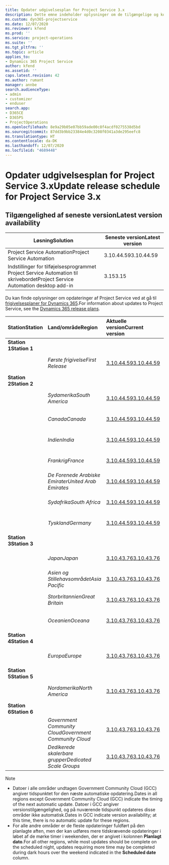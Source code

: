 ```yaml
---
title: Opdater udgivelsesplan for Project Service 3.x
description: Dette emne indeholder oplysninger om de tilgængelige og kommende udgivelser af Dynamics 365 Project Service Automation.
ms.custom: dyn365-projectservice
ms.date: 12/07/2020
ms.reviewer: kfend
ms.prod: ''
ms.service: project-operations
ms.suite: ''
ms.tgt_pltfrm: ''
ms.topic: article
applies_to:
- Dynamics 365 Project Service
author: kfend
ms.assetid: ''
caps.latest.revision: 42
ms.author: rumant
manager: annbe
search.audienceType:
- admin
- customizer
- enduser
search.app:
- D365CE
- D365PS
- ProjectOperations
ms.openlocfilehash: 8e9a29b05e07bb59ade00c8f4acdf0275538d5bd
ms.sourcegitcommit: 87dd3b9bb23384e4d0c3208f0341a3de295eefc8
ms.translationtype: HT
ms.contentlocale: da-DK
ms.lasthandoff: 12/07/2020
ms.locfileid: "4689448"
---
```

# <a name="update-release-schedule-for-project-service-3x"></a><span data-ttu-id="a22c4-103">Opdater udgivelsesplan for Project Service 3.x</span><span class="sxs-lookup"><span data-stu-id="a22c4-103">Update release schedule for Project Service 3.x</span></span>

## <a name="latest-version-availability"></a><span data-ttu-id="a22c4-104">Tilgængelighed af seneste version</span><span class="sxs-lookup"><span data-stu-id="a22c4-104">Latest version availability</span></span>

| <span data-ttu-id="a22c4-105">Løsning</span><span class="sxs-lookup"><span data-stu-id="a22c4-105">Solution</span></span>  | <span data-ttu-id="a22c4-106">Seneste version</span><span class="sxs-lookup"><span data-stu-id="a22c4-106">Latest version</span></span> |
|-------|----|
| <span data-ttu-id="a22c4-107">Project Service Automation</span><span class="sxs-lookup"><span data-stu-id="a22c4-107">Project Service Automation</span></span>    | <span data-ttu-id="a22c4-108">3.10.44.59</span><span class="sxs-lookup"><span data-stu-id="a22c4-108">3.10.44.59</span></span> |
| <span data-ttu-id="a22c4-109">Indstillinger for tilføjelsesprogrammet Project Service Automation til skrivebordet</span><span class="sxs-lookup"><span data-stu-id="a22c4-109">Project Service Automation desktop add-in</span></span>                | <span data-ttu-id="a22c4-110">3.15</span><span class="sxs-lookup"><span data-stu-id="a22c4-110">3.15</span></span>          |

<span data-ttu-id="a22c4-111">Du kan finde oplysninger om opdateringer af Project Service ved at gå til [frigivelsesplaner for Dynamics 365](https://docs.microsoft.com/dynamics365/release-plans/).</span><span class="sxs-lookup"><span data-stu-id="a22c4-111">For information about updates to Project Service, see the [Dynamics 365 release plans](https://docs.microsoft.com/dynamics365/release-plans/).</span></span> 

| <span data-ttu-id="a22c4-112">Station</span><span class="sxs-lookup"><span data-stu-id="a22c4-112">Station</span></span>  | <span data-ttu-id="a22c4-113">Land/område</span><span class="sxs-lookup"><span data-stu-id="a22c4-113">Region</span></span> | <span data-ttu-id="a22c4-114">Aktuelle version</span><span class="sxs-lookup"><span data-stu-id="a22c4-114">Current version</span></span> | <span data-ttu-id="a22c4-115">Næste version</span><span class="sxs-lookup"><span data-stu-id="a22c4-115">Next version</span></span> |  <span data-ttu-id="a22c4-116">Planlagt dato</span><span class="sxs-lookup"><span data-stu-id="a22c4-116">Scheduled date</span></span>
| :---   | :---   | :---   | :---   |:---   |         
|<span data-ttu-id="a22c4-117"><strong>Station 1</strong></span><span class="sxs-lookup"><span data-stu-id="a22c4-117"><strong>Station 1</strong></span></span> | |  |  | |
| | <span data-ttu-id="a22c4-118"><i>Første frigivelse</i></span><span class="sxs-lookup"><span data-stu-id="a22c4-118"><i>First Release</i></span></span> | [<span data-ttu-id="a22c4-119">3.10.44.59</span><span class="sxs-lookup"><span data-stu-id="a22c4-119">3.10.44.59</span></span>](whats-new-ur-26.md) | <span data-ttu-id="a22c4-120">TBD</span><span class="sxs-lookup"><span data-stu-id="a22c4-120">TBD</span></span> | <span data-ttu-id="a22c4-121">8. januar 2021</span><span class="sxs-lookup"><span data-stu-id="a22c4-121">January 8, 2021</span></span>
|<span data-ttu-id="a22c4-122"><strong>Station 2</strong></span><span class="sxs-lookup"><span data-stu-id="a22c4-122"><strong>Station 2</strong></span></span> | |  |  | |
| | <span data-ttu-id="a22c4-123"><i>Sydamerika</i></span><span class="sxs-lookup"><span data-stu-id="a22c4-123"><i>South America</i></span></span> | [<span data-ttu-id="a22c4-124">3.10.44.59</span><span class="sxs-lookup"><span data-stu-id="a22c4-124">3.10.44.59</span></span>](whats-new-ur-26.md) | <span data-ttu-id="a22c4-125">TBD</span><span class="sxs-lookup"><span data-stu-id="a22c4-125">TBD</span></span> | <span data-ttu-id="a22c4-126">15. januar 2021</span><span class="sxs-lookup"><span data-stu-id="a22c4-126">January 15, 2021</span></span>
| | <span data-ttu-id="a22c4-127"><i>Canada</i></span><span class="sxs-lookup"><span data-stu-id="a22c4-127"><i>Canada</i></span></span> | [<span data-ttu-id="a22c4-128">3.10.44.59</span><span class="sxs-lookup"><span data-stu-id="a22c4-128">3.10.44.59</span></span>](whats-new-ur-26.md) | <span data-ttu-id="a22c4-129">TBD</span><span class="sxs-lookup"><span data-stu-id="a22c4-129">TBD</span></span> | <span data-ttu-id="a22c4-130">15. januar 2021</span><span class="sxs-lookup"><span data-stu-id="a22c4-130">January 15, 2021</span></span>
| | <span data-ttu-id="a22c4-131"><i>Indien</i></span><span class="sxs-lookup"><span data-stu-id="a22c4-131"><i>India</i></span></span> | [<span data-ttu-id="a22c4-132">3.10.44.59</span><span class="sxs-lookup"><span data-stu-id="a22c4-132">3.10.44.59</span></span>](whats-new-ur-26.md) | <span data-ttu-id="a22c4-133">TBD</span><span class="sxs-lookup"><span data-stu-id="a22c4-133">TBD</span></span> | <span data-ttu-id="a22c4-134">15. januar 2021</span><span class="sxs-lookup"><span data-stu-id="a22c4-134">January 15, 2021</span></span>
| | <span data-ttu-id="a22c4-135"><i>Frankrig</i></span><span class="sxs-lookup"><span data-stu-id="a22c4-135"><i>France</i></span></span> | [<span data-ttu-id="a22c4-136">3.10.44.59</span><span class="sxs-lookup"><span data-stu-id="a22c4-136">3.10.44.59</span></span>](whats-new-ur-26.md) | <span data-ttu-id="a22c4-137">TBD</span><span class="sxs-lookup"><span data-stu-id="a22c4-137">TBD</span></span> | <span data-ttu-id="a22c4-138">15. januar 2021</span><span class="sxs-lookup"><span data-stu-id="a22c4-138">January 15, 2021</span></span>
| | <span data-ttu-id="a22c4-139"><i>De Forenede Arabiske Emirater</i></span><span class="sxs-lookup"><span data-stu-id="a22c4-139"><i>United Arab Emirates</i></span></span> | [<span data-ttu-id="a22c4-140">3.10.44.59</span><span class="sxs-lookup"><span data-stu-id="a22c4-140">3.10.44.59</span></span>](whats-new-ur-26.md) | <span data-ttu-id="a22c4-141">TBD</span><span class="sxs-lookup"><span data-stu-id="a22c4-141">TBD</span></span> | <span data-ttu-id="a22c4-142">15. januar 2021</span><span class="sxs-lookup"><span data-stu-id="a22c4-142">January 15, 2021</span></span>
| | <span data-ttu-id="a22c4-143"><i>Sydafrika</i></span><span class="sxs-lookup"><span data-stu-id="a22c4-143"><i>South Africa</i></span></span> | [<span data-ttu-id="a22c4-144">3.10.44.59</span><span class="sxs-lookup"><span data-stu-id="a22c4-144">3.10.44.59</span></span>](whats-new-ur-26.md) | <span data-ttu-id="a22c4-145">TBD</span><span class="sxs-lookup"><span data-stu-id="a22c4-145">TBD</span></span> | <span data-ttu-id="a22c4-146">15. januar 2021</span><span class="sxs-lookup"><span data-stu-id="a22c4-146">January 15, 2021</span></span>
| | <span data-ttu-id="a22c4-147"><i>Tyskland</i></span><span class="sxs-lookup"><span data-stu-id="a22c4-147"><i>Germany</i></span></span> | [<span data-ttu-id="a22c4-148">3.10.44.59</span><span class="sxs-lookup"><span data-stu-id="a22c4-148">3.10.44.59</span></span>](whats-new-ur-26.md) | <span data-ttu-id="a22c4-149">TBD</span><span class="sxs-lookup"><span data-stu-id="a22c4-149">TBD</span></span> | <span data-ttu-id="a22c4-150">15. januar 2021</span><span class="sxs-lookup"><span data-stu-id="a22c4-150">January 15, 2021</span></span>
|<span data-ttu-id="a22c4-151"><strong>Station 3</strong></span><span class="sxs-lookup"><span data-stu-id="a22c4-151"><strong>Station 3</strong></span></span> | |  |  | |
| | <span data-ttu-id="a22c4-152"><i>Japan</i></span><span class="sxs-lookup"><span data-stu-id="a22c4-152"><i>Japan</i></span></span> | [<span data-ttu-id="a22c4-153">3.10.43.76</span><span class="sxs-lookup"><span data-stu-id="a22c4-153">3.10.43.76</span></span>](whats-new-ur-25.md) | [<span data-ttu-id="a22c4-154">3.10.44.59</span><span class="sxs-lookup"><span data-stu-id="a22c4-154">3.10.44.59</span></span>](whats-new-ur-26.md) | <span data-ttu-id="a22c4-155">11. december 2020</span><span class="sxs-lookup"><span data-stu-id="a22c4-155">December 11, 2020</span></span>
| | <span data-ttu-id="a22c4-156"><i>Asien og Stillehavsområdet</i></span><span class="sxs-lookup"><span data-stu-id="a22c4-156"><i>Asia Pacific</i></span></span> | [<span data-ttu-id="a22c4-157">3.10.43.76</span><span class="sxs-lookup"><span data-stu-id="a22c4-157">3.10.43.76</span></span>](whats-new-ur-25.md) | [<span data-ttu-id="a22c4-158">3.10.44.59</span><span class="sxs-lookup"><span data-stu-id="a22c4-158">3.10.44.59</span></span>](whats-new-ur-26.md) | <span data-ttu-id="a22c4-159">11. december 2020</span><span class="sxs-lookup"><span data-stu-id="a22c4-159">December 11, 2020</span></span>
| | <span data-ttu-id="a22c4-160"><i>Storbritannien</i></span><span class="sxs-lookup"><span data-stu-id="a22c4-160"><i>Great Britain</i></span></span> | [<span data-ttu-id="a22c4-161">3.10.43.76</span><span class="sxs-lookup"><span data-stu-id="a22c4-161">3.10.43.76</span></span>](whats-new-ur-25.md) | [<span data-ttu-id="a22c4-162">3.10.44.59</span><span class="sxs-lookup"><span data-stu-id="a22c4-162">3.10.44.59</span></span>](whats-new-ur-26.md) | <span data-ttu-id="a22c4-163">11. december 2020</span><span class="sxs-lookup"><span data-stu-id="a22c4-163">December 11, 2020</span></span>
| | <span data-ttu-id="a22c4-164"><i>Oceanien</i></span><span class="sxs-lookup"><span data-stu-id="a22c4-164"><i>Oceana</i></span></span> | [<span data-ttu-id="a22c4-165">3.10.43.76</span><span class="sxs-lookup"><span data-stu-id="a22c4-165">3.10.43.76</span></span>](whats-new-ur-25.md) | [<span data-ttu-id="a22c4-166">3.10.44.59</span><span class="sxs-lookup"><span data-stu-id="a22c4-166">3.10.44.59</span></span>](whats-new-ur-26.md) | <span data-ttu-id="a22c4-167">11. december 2020</span><span class="sxs-lookup"><span data-stu-id="a22c4-167">December 11, 2020</span></span>
|<span data-ttu-id="a22c4-168"><strong>Station 4</strong></span><span class="sxs-lookup"><span data-stu-id="a22c4-168"><strong>Station 4</strong></span></span> | |  |  | |
| | <span data-ttu-id="a22c4-169"><i>Europa</i></span><span class="sxs-lookup"><span data-stu-id="a22c4-169"><i>Europe</i></span></span> | [<span data-ttu-id="a22c4-170">3.10.43.76</span><span class="sxs-lookup"><span data-stu-id="a22c4-170">3.10.43.76</span></span>](whats-new-ur-25.md) | [<span data-ttu-id="a22c4-171">3.10.44.59</span><span class="sxs-lookup"><span data-stu-id="a22c4-171">3.10.44.59</span></span>](whats-new-ur-26.md) | <span data-ttu-id="a22c4-172">18. december 2020</span><span class="sxs-lookup"><span data-stu-id="a22c4-172">December 18, 2020</span></span>
|<span data-ttu-id="a22c4-173"><strong>Station 5</strong></span><span class="sxs-lookup"><span data-stu-id="a22c4-173"><strong>Station 5</strong></span></span> | |  |  | |
| | <span data-ttu-id="a22c4-174"><i>Nordamerika</i></span><span class="sxs-lookup"><span data-stu-id="a22c4-174"><i>North America</i></span></span> | [<span data-ttu-id="a22c4-175">3.10.43.76</span><span class="sxs-lookup"><span data-stu-id="a22c4-175">3.10.43.76</span></span>](whats-new-ur-25.md) | [<span data-ttu-id="a22c4-176">3.10.44.59</span><span class="sxs-lookup"><span data-stu-id="a22c4-176">3.10.44.59</span></span>](whats-new-ur-26.md) | <span data-ttu-id="a22c4-177">8. januar 2021</span><span class="sxs-lookup"><span data-stu-id="a22c4-177">January 8, 2021</span></span>
|<span data-ttu-id="a22c4-178"><strong>Station 6</strong></span><span class="sxs-lookup"><span data-stu-id="a22c4-178"><strong>Station 6</strong></span></span> | |  |  | |
| | <span data-ttu-id="a22c4-179"><i>Government Community Cloud</i></span><span class="sxs-lookup"><span data-stu-id="a22c4-179"><i>Government Community Cloud</i></span></span> | [<span data-ttu-id="a22c4-180">3.10.43.76</span><span class="sxs-lookup"><span data-stu-id="a22c4-180">3.10.43.76</span></span>](whats-new-ur-25.md) | [<span data-ttu-id="a22c4-181">3.10.44.59</span><span class="sxs-lookup"><span data-stu-id="a22c4-181">3.10.44.59</span></span>](whats-new-ur-26.md) | <span data-ttu-id="a22c4-182">8. januar 2021</span><span class="sxs-lookup"><span data-stu-id="a22c4-182">January 8, 2021</span></span>
| | <span data-ttu-id="a22c4-183"><i>Dedikerede skalerbare grupper</i></span><span class="sxs-lookup"><span data-stu-id="a22c4-183"><i>Dedicated Scale Groups</i></span></span> | [<span data-ttu-id="a22c4-184">3.10.43.76</span><span class="sxs-lookup"><span data-stu-id="a22c4-184">3.10.43.76</span></span>](whats-new-ur-25.md) | [<span data-ttu-id="a22c4-185">3.10.44.59</span><span class="sxs-lookup"><span data-stu-id="a22c4-185">3.10.44.59</span></span>](whats-new-ur-26.md) | <span data-ttu-id="a22c4-186">15. januar 2021</span><span class="sxs-lookup"><span data-stu-id="a22c4-186">January 15, 2021</span></span>

>[!Note]
> - <span data-ttu-id="a22c4-187">Datoer i alle områder undtagen Government Community Cloud (GCC) angiver tidspunktet for den næste automatiske opdatering.</span><span class="sxs-lookup"><span data-stu-id="a22c4-187">Dates in all regions except Government Community Cloud (GCC) indicate the timing of the next automatic update.</span></span> <span data-ttu-id="a22c4-188">Datoer i GCC angiver versionstilgængelighed, og på nuværende tidspunkt opdateres disse områder ikke automatisk.</span><span class="sxs-lookup"><span data-stu-id="a22c4-188">Dates in GCC indicate version availability; at this time, there is no automatic update for these regions.</span></span>
> - <span data-ttu-id="a22c4-189">For alle andre områder er de fleste opdateringer fuldført på den planlagte aften, men der kan udføres mere tidskrævende opdateringer i løbet af de mørke timer i weekenden, der er angivet i kolonnen **Planlagt dato**.</span><span class="sxs-lookup"><span data-stu-id="a22c4-189">For all other regions, while most updates should be complete on the scheduled night, updates requiring more time may be completed during dark hours over the weekend indicated in the **Scheduled date** column.</span></span>
